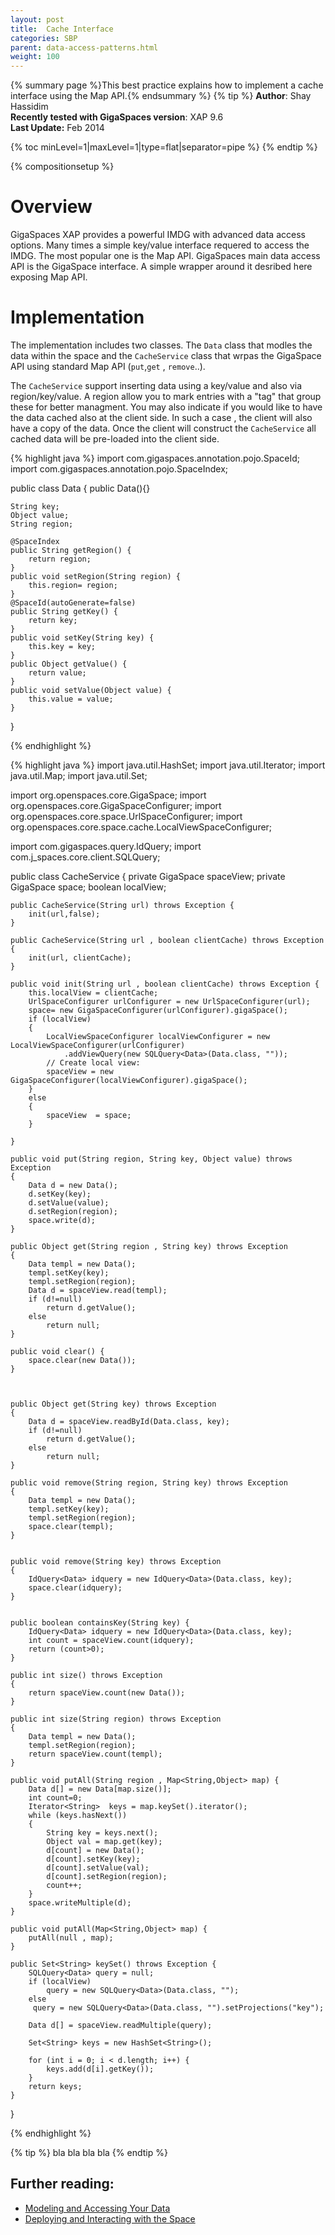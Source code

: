 ```yaml
---
layout: post
title:  Cache Interface
categories: SBP
parent: data-access-patterns.html
weight: 100
---
```

{% summary page %}This best practice explains how to implement a cache interface using the Map API.{% endsummary %}
 {% tip %}
 **Author**:  Shay Hassidim<br/>
 **Recently tested with GigaSpaces version**: XAP 9.6<br/>
 **Last Update:** Feb 2014<br/>

{% toc minLevel=1|maxLevel=1|type=flat|separator=pipe %}
{% endtip %}

{% compositionsetup %}


# Overview

GigaSpaces XAP provides a powerful IMDG with advanced data access options. Many times a simple key/value interface requered to access the IMDG. The most popular one is the Map API. GigaSpaces main data access API is the GigaSpace interface. A simple wrapper around it desribed here exposing Map API.


# Implementation

The implementation includes two classes. The `Data` class that modles the data within the space and the `CacheService` class that wrpas the GigaSpace API using standard Map API (`put`,`get` , `remove`..). 

The `CacheService` support inserting data using a key/value and also via region/key/value. A region allow you to mark entries with a "tag" that group these for better managment. You may also indicate if you would like to have the data cached also at the client side. In such a case , the client will also have a copy of the data. Once the client will construct the `CacheService` all cached data will be pre-loaded into the client side.

{% highlight java %}
import com.gigaspaces.annotation.pojo.SpaceId;
import com.gigaspaces.annotation.pojo.SpaceIndex;

public class Data {
	public Data(){}

	String key;
	Object value;
	String region;

	@SpaceIndex
	public String getRegion() {
		return region;
	}
	public void setRegion(String region) {
		this.region= region;
	}
	@SpaceId(autoGenerate=false)
	public String getKey() {
		return key;
	}
	public void setKey(String key) {
		this.key = key;
	}
	public Object getValue() {
		return value;
	}
	public void setValue(Object value) {
		this.value = value;
	}
}

{% endhighlight %}


{% highlight java %}
import java.util.HashSet;
import java.util.Iterator;
import java.util.Map;
import java.util.Set;

import org.openspaces.core.GigaSpace;
import org.openspaces.core.GigaSpaceConfigurer;
import org.openspaces.core.space.UrlSpaceConfigurer;
import org.openspaces.core.space.cache.LocalViewSpaceConfigurer;

import com.gigaspaces.query.IdQuery;
import com.j_spaces.core.client.SQLQuery;

public class CacheService 
{
	private GigaSpace spaceView;
	private GigaSpace space;
	boolean localView;

	public CacheService(String url) throws Exception {
		init(url,false);
	}

	public CacheService(String url , boolean clientCache) throws Exception {
		init(url, clientCache);
	}
	
	public void init(String url , boolean clientCache) throws Exception {
		this.localView = clientCache;
		UrlSpaceConfigurer urlConfigurer = new UrlSpaceConfigurer(url);
		space= new GigaSpaceConfigurer(urlConfigurer).gigaSpace();
		if (localView)
		{
			LocalViewSpaceConfigurer localViewConfigurer = new LocalViewSpaceConfigurer(urlConfigurer)
				.addViewQuery(new SQLQuery<Data>(Data.class, ""));
			// Create local view:
			spaceView = new GigaSpaceConfigurer(localViewConfigurer).gigaSpace();
		}
		else
		{
			spaceView  = space;
		}
		
	}    	
	
    public void put(String region, String key, Object value) throws Exception 
    {
		Data d = new Data();
		d.setKey(key);
		d.setValue(value);
		d.setRegion(region);
		space.write(d);
    }

    public Object get(String region , String key) throws Exception 
    {
    	Data templ = new Data();
    	templ.setKey(key);
    	templ.setRegion(region);
		Data d = spaceView.read(templ);
		if (d!=null)
			return d.getValue();
		else 
			return null;
    }

	public void clear() {
		space.clear(new Data());
	}

	
	
    public Object get(String key) throws Exception 
    {
		Data d = spaceView.readById(Data.class, key);
		if (d!=null)
			return d.getValue();
		else 
			return null;
    }

    public void remove(String region, String key) throws Exception 
    {
    	Data templ = new Data();
    	templ.setKey(key);
    	templ.setRegion(region);
    	space.clear(templ);
    }

    
    public void remove(String key) throws Exception 
    {
    	IdQuery<Data> idquery = new IdQuery<Data>(Data.class, key);
    	space.clear(idquery);
    }

    
	public boolean containsKey(String key) {
    	IdQuery<Data> idquery = new IdQuery<Data>(Data.class, key);
		int count = spaceView.count(idquery);
    	return (count>0);
	}

	public int size() throws Exception 
    {
		return spaceView.count(new Data());
    }

	public int size(String region) throws Exception 
    {
    	Data templ = new Data();
    	templ.setRegion(region);
		return spaceView.count(templ);
    }

	public void putAll(String region , Map<String,Object> map) {
		Data d[] = new Data[map.size()];
		int count=0;
		Iterator<String>  keys = map.keySet().iterator();
		while (keys.hasNext())
		{
			String key = keys.next();
			Object val = map.get(key);
			d[count] = new Data();
			d[count].setKey(key);
			d[count].setValue(val);
			d[count].setRegion(region);
			count++;
		}
		space.writeMultiple(d);
	}
	
	public void putAll(Map<String,Object> map) {
		putAll(null , map);
	}
	
	public Set<String> keySet() throws Exception {
		SQLQuery<Data> query = null;
		if (localView)
			query = new SQLQuery<Data>(Data.class, "");
		else
    	 query = new SQLQuery<Data>(Data.class, "").setProjections("key");

    	Data d[] = spaceView.readMultiple(query);
    	
    	Set<String> keys = new HashSet<String>();
		
		for (int i = 0; i < d.length; i++) {
			keys.add(d[i].getKey());
		}
		return keys;
	}
}

{% endhighlight %}

{% tip %}
bla bla bla bla 
{% endtip %}

## Further reading:

- [Modeling and Accessing Your Data]({%latestjavaurl%}/modeling-and-accessing-your-data.html)
- [Deploying and Interacting with the Space]({%latestjavaurl%}/deploying-and-interacting-with-the-space.html)

